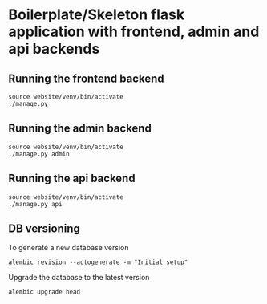 # Boilerplate/Skeleton flask application with frontend, admin and api backends

## Running the frontend backend

    source website/venv/bin/activate
    ./manage.py

## Running the admin backend

    source website/venv/bin/activate
    ./manage.py admin

## Running the api backend

    source website/venv/bin/activate
    ./manage.py api

## DB versioning

To generate a new database version

    alembic revision --autogenerate -m "Initial setup"

Upgrade the database to the latest version

    alembic upgrade head

